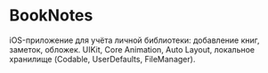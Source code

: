 # BookNotes
iOS-приложение для учёта личной библиотеки: добавление книг, заметок, обложек. UIKit, Core Animation, Auto Layout, локальное хранилище (Codable, UserDefaults, FileManager).

